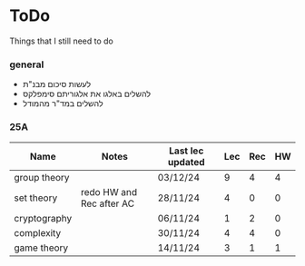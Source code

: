 # ToDo

Things that I still need to do

### general

 - לעשות סיכום מבנ"ת
 - להשלים באלגו את אלגוריתם סימפלקס
 - להשלים במד"ר מהמודל

### 25A

| Name | Notes | Last lec updated | Lec | Rec | HW |
|---|---|---|---|---|---|
| group theory | 						  | 03/12/24 | 9 | 4 | 4 |
| set theory   | redo HW and Rec after AC | 28/11/24 | 4 | 0 | 0 |
| cryptography | 						  | 06/11/24 | 1 | 2 | 0 |
| complexity   | 						  | 30/11/24 | 4 | 4 | 0 |
| game theory  | 						  | 14/11/24 | 3 | 1 | 1 |
